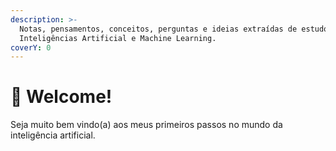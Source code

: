 ```yaml
---
description: >-
  Notas, pensamentos, conceitos, perguntas e ideias extraídas de estudos sobre
  Inteligências Artificial e Machine Learning.
coverY: 0
---
```


# 🤖 Welcome!

Seja muito bem vindo(a) aos meus primeiros passos no mundo da inteligência artificial.
